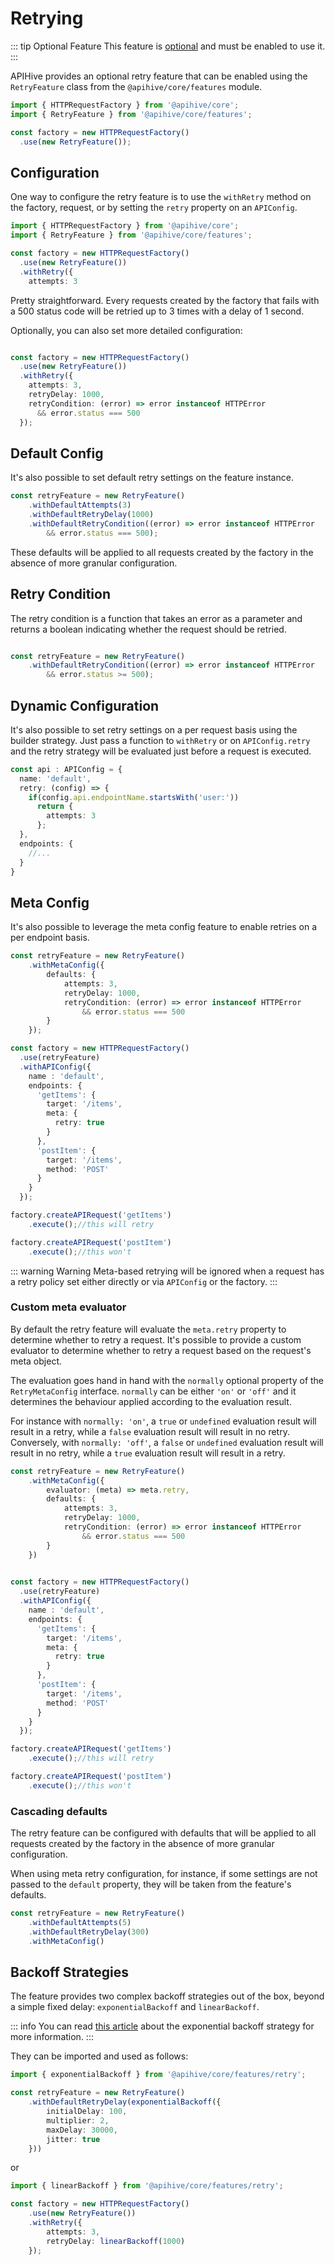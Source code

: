 # Retrying

::: tip Optional Feature
This feature is [optional](/guide/optional-features) and must be enabled to use it.
:::

APIHive provides an optional retry feature that can be enabled using the `RetryFeature` class from the `@apihive/core/features` module.

```typescript
import { HTTPRequestFactory } from '@apihive/core';
import { RetryFeature } from '@apihive/core/features';

const factory = new HTTPRequestFactory()
  .use(new RetryFeature());
```

## Configuration
One way to configure the retry feature is to use the `withRetry` method on the factory, request, or by setting the `retry` property on an `APIConfig`.

```typescript
import { HTTPRequestFactory } from '@apihive/core';
import { RetryFeature } from '@apihive/core/features';

const factory = new HTTPRequestFactory()
  .use(new RetryFeature())
  .withRetry({
    attempts: 3
```

Pretty straightforward. Every requests created by the factory that fails with a 500 status code will be retried up to 3 times with a delay of 1 second.

Optionally, you can also set more detailed configuration:

```typescript

const factory = new HTTPRequestFactory()
  .use(new RetryFeature())
  .withRetry({
    attempts: 3,
    retryDelay: 1000,
    retryCondition: (error) => error instanceof HTTPError 
      && error.status === 500
  });
```

## Default Config

It's also possible to set default retry settings on the feature instance.

```typescript
const retryFeature = new RetryFeature()
    .withDefaultAttempts(3)
    .withDefaultRetryDelay(1000)
    .withDefaultRetryCondition((error) => error instanceof HTTPError 
        && error.status === 500);
```

These defaults will be applied to all requests created by the factory in the absence of more granular configuration.

## Retry Condition

The retry condition is a function that takes an error as a parameter and returns a boolean indicating whether the request should be retried.

```typescript

const retryFeature = new RetryFeature()
    .withDefaultRetryCondition((error) => error instanceof HTTPError 
        && error.status >= 500);
```

## Dynamic Configuration

It's also possible to set retry settings on a per request basis using the builder strategy. Just pass a function to `withRetry` or on `APIConfig.retry` and the retry strategy will be evaluated just before a request is executed.

```typescript
const api : APIConfig = {
  name: 'default',
  retry: (config) => {
    if(config.api.endpointName.startsWith('user:'))
      return {
        attempts: 3
      };
  },
  endpoints: {
    //...
  }
}

```

## Meta Config
It's also possible to leverage the meta config feature to enable retries on a per endpoint basis.

```typescript
const retryFeature = new RetryFeature()
    .withMetaConfig({
        defaults: {
            attempts: 3,
            retryDelay: 1000,
            retryCondition: (error) => error instanceof HTTPError 
                && error.status === 500
        }
    });

const factory = new HTTPRequestFactory()
  .use(retryFeature)
  .withAPIConfig({
    name : 'default',
    endpoints: {
      'getItems': {
        target: '/items',
        meta: {
          retry: true
        }
      },
      'postItem': {
        target: '/items',
        method: 'POST'
      }
    }
  });

factory.createAPIRequest('getItems')
    .execute();//this will retry

factory.createAPIRequest('postItem')
    .execute();//this won't

```

::: warning Warning
Meta-based retrying will be ignored when a request has a retry policy set either directly or via `APIConfig` or the factory.
:::

### Custom meta evaluator

By default the retry feature will evaluate the `meta.retry` property to determine whether to retry a request. It's possible to provide a custom evaluator to determine whether to retry a request based on the request's meta object.

The evaluation goes hand in hand with the `normally` optional property of the `RetryMetaConfig` interface. `normally` can be either `'on'` or `'off'` and it determines the behaviour applied according to the evaluation result.

For instance with `normally: 'on'`, a `true` or `undefined` evaluation result will result in a retry, while a `false` evaluation result will result in no retry. Conversely, with `normally: 'off'`, a `false` or `undefined` evaluation result will result in no retry, while a `true` evaluation result will result in a retry.

```typescript
const retryFeature = new RetryFeature()
    .withMetaConfig({
        evaluator: (meta) => meta.retry,
        defaults: {
            attempts: 3,
            retryDelay: 1000,
            retryCondition: (error) => error instanceof HTTPError 
                && error.status === 500
        }
    })
    

const factory = new HTTPRequestFactory()
  .use(retryFeature)
  .withAPIConfig({
    name : 'default',
    endpoints: {
      'getItems': {
        target: '/items',
        meta: {
          retry: true
        }
      },
      'postItem': {
        target: '/items',
        method: 'POST'
      }
    }
  });

factory.createAPIRequest('getItems')
    .execute();//this will retry

factory.createAPIRequest('postItem')
    .execute();//this won't

```

### Cascading defaults
The retry feature can be configured with defaults that will be applied to all requests created by the factory in the absence of more granular configuration.

When using meta retry configuration, for instance, if some settings are not passed to the `default` property, they will be taken from the feature's defaults.

```typescript
const retryFeature = new RetryFeature()
    .withDefaultAttempts(5)
    .withDefaultRetryDelay(300)
    .withMetaConfig() 
```

## Backoff Strategies

The feature provides two complex backoff strategies out of the box, beyond a simple fixed delay: `exponentialBackoff` and `linearBackoff`.

::: info
You can read [this article](https://dev.to/biomousavi/understanding-jitter-backoff-a-beginners-guide-2gc) about the exponential backoff strategy for more information.
:::

They can be imported and used as follows:

```typescript
import { exponentialBackoff } from '@apihive/core/features/retry';

const retryFeature = new RetryFeature()
    .withDefaultRetryDelay(exponentialBackoff({
        initialDelay: 100,
        multiplier: 2,
        maxDelay: 30000,
        jitter: true
    }))
```

or

```typescript
import { linearBackoff } from '@apihive/core/features/retry';

const factory = new HTTPRequestFactory()
    .use(new RetryFeature())
    .withRetry({
        attempts: 3,
        retryDelay: linearBackoff(1000)
    });
```
    

